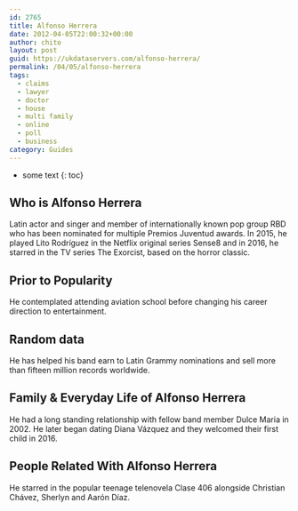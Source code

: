 ```yaml
---
id: 2765
title: Alfonso Herrera
date: 2012-04-05T22:00:32+00:00
author: chito
layout: post
guid: https://ukdataservers.com/alfonso-herrera/
permalink: /04/05/alfonso-herrera
tags:
  - claims
  - lawyer
  - doctor
  - house
  - multi family
  - online
  - poll
  - business
category: Guides
---
```


* some text
{: toc}


## Who is  Alfonso Herrera
                  
                  
                  
Latin actor and singer and member of internationally known pop group RBD who has been nominated for multiple Premios Juventud awards. In 2015, he played Lito Rodríguez in the Netflix original series Sense8 and in 2016, he starred in the TV series The Exorcist, based on the horror classic. 
                  
                
                
                
## Prior to Popularity 
                  
                  
                  
He contemplated attending aviation school before changing his career direction to entertainment. 
                  
                
                
                
## Random data 
                  
                  
                  
He has helped his band earn to Latin Grammy nominations and sell more than fifteen million records worldwide. 
                  
                
                
                
## Family & Everyday Life of Alfonso Herrera
                  
                  
                  
He had a long standing relationship with fellow band member Dulce Maria in 2002. He later began dating Diana Vázquez and they welcomed their first child in 2016. 
                  
                
                
                
## People Related With  Alfonso Herrera
                  
                  
                  
He starred in the popular teenage telenovela Clase 406 alongside Christian Chávez, Sherlyn and Aarón Díaz. 
                  
                
              
            
          
          
          
    
    
  
